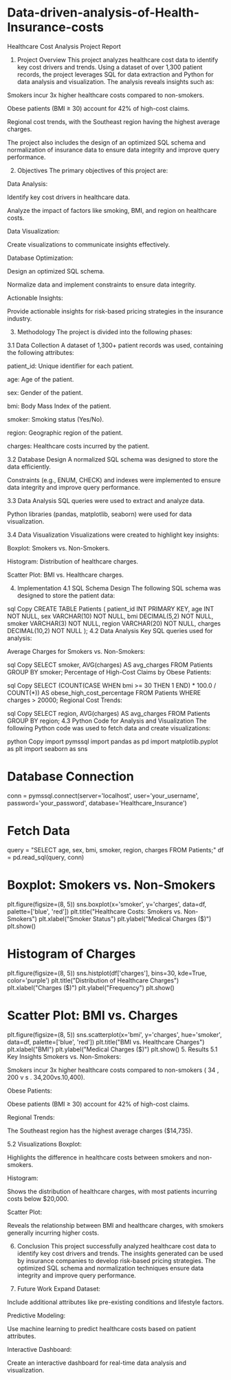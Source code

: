 # Data-driven-analysis-of-Health-Insurance-costs
Healthcare Cost Analysis Project Report
1. Project Overview
This project analyzes healthcare cost data to identify key cost drivers and trends. Using a dataset of over 1,300 patient records, the project leverages SQL for data extraction and Python for data analysis and visualization. The analysis reveals insights such as:

Smokers incur 3x higher healthcare costs compared to non-smokers.

Obese patients (BMI ≥ 30) account for 42% of high-cost claims.

Regional cost trends, with the Southeast region having the highest average charges.

The project also includes the design of an optimized SQL schema and normalization of insurance data to ensure data integrity and improve query performance.

2. Objectives
The primary objectives of this project are:

Data Analysis:

Identify key cost drivers in healthcare data.

Analyze the impact of factors like smoking, BMI, and region on healthcare costs.

Data Visualization:

Create visualizations to communicate insights effectively.

Database Optimization:

Design an optimized SQL schema.

Normalize data and implement constraints to ensure data integrity.

Actionable Insights:

Provide actionable insights for risk-based pricing strategies in the insurance industry.

3. Methodology
The project is divided into the following phases:

3.1 Data Collection
A dataset of 1,300+ patient records was used, containing the following attributes:

patient_id: Unique identifier for each patient.

age: Age of the patient.

sex: Gender of the patient.

bmi: Body Mass Index of the patient.

smoker: Smoking status (Yes/No).

region: Geographic region of the patient.

charges: Healthcare costs incurred by the patient.

3.2 Database Design
A normalized SQL schema was designed to store the data efficiently.

Constraints (e.g., ENUM, CHECK) and indexes were implemented to ensure data integrity and improve query performance.

3.3 Data Analysis
SQL queries were used to extract and analyze data.

Python libraries (pandas, matplotlib, seaborn) were used for data visualization.

3.4 Data Visualization
Visualizations were created to highlight key insights:

Boxplot: Smokers vs. Non-Smokers.

Histogram: Distribution of healthcare charges.

Scatter Plot: BMI vs. Healthcare charges.

4. Implementation
4.1 SQL Schema Design
The following SQL schema was designed to store the patient data:

sql
Copy
CREATE TABLE Patients (
    patient_id INT PRIMARY KEY,
    age INT NOT NULL,
    sex VARCHAR(10) NOT NULL,
    bmi DECIMAL(5,2) NOT NULL,
    smoker VARCHAR(3) NOT NULL,
    region VARCHAR(20) NOT NULL,
    charges DECIMAL(10,2) NOT NULL
);
4.2 Data Analysis
Key SQL queries used for analysis:

Average Charges for Smokers vs. Non-Smokers:

sql
Copy
SELECT smoker, AVG(charges) AS avg_charges
FROM Patients
GROUP BY smoker;
Percentage of High-Cost Claims by Obese Patients:

sql
Copy
SELECT 
    (COUNT(CASE WHEN bmi >= 30 THEN 1 END) * 100.0 / COUNT(*)) AS obese_high_cost_percentage
FROM Patients
WHERE charges > 20000;
Regional Cost Trends:

sql
Copy
SELECT region, AVG(charges) AS avg_charges
FROM Patients
GROUP BY region;
4.3 Python Code for Analysis and Visualization
The following Python code was used to fetch data and create visualizations:

python
Copy
import pymssql
import pandas as pd
import matplotlib.pyplot as plt
import seaborn as sns

# Database Connection
conn = pymssql.connect(server='localhost', user='your_username', password='your_password', database='Healthcare_Insurance')

# Fetch Data
query = "SELECT age, sex, bmi, smoker, region, charges FROM Patients;"
df = pd.read_sql(query, conn)

# Boxplot: Smokers vs. Non-Smokers
plt.figure(figsize=(8, 5))
sns.boxplot(x='smoker', y='charges', data=df, palette=['blue', 'red'])
plt.title("Healthcare Costs: Smokers vs. Non-Smokers")
plt.xlabel("Smoker Status")
plt.ylabel("Medical Charges ($)")
plt.show()

# Histogram of Charges
plt.figure(figsize=(8, 5))
sns.histplot(df['charges'], bins=30, kde=True, color='purple')
plt.title("Distribution of Healthcare Charges")
plt.xlabel("Charges ($)")
plt.ylabel("Frequency")
plt.show()

# Scatter Plot: BMI vs. Charges
plt.figure(figsize=(8, 5))
sns.scatterplot(x='bmi', y='charges', hue='smoker', data=df, palette=['blue', 'red'])
plt.title("BMI vs. Healthcare Charges")
plt.xlabel("BMI")
plt.ylabel("Medical Charges ($)")
plt.show()
5. Results
5.1 Key Insights
Smokers vs. Non-Smokers:

Smokers incur 3x higher healthcare costs compared to non-smokers (
34
,
200
v
s
.
34,200vs.10,400).

Obese Patients:

Obese patients (BMI ≥ 30) account for 42% of high-cost claims.

Regional Trends:

The Southeast region has the highest average charges ($14,735).

5.2 Visualizations
Boxplot:

Highlights the difference in healthcare costs between smokers and non-smokers.

Histogram:

Shows the distribution of healthcare charges, with most patients incurring costs below $20,000.

Scatter Plot:

Reveals the relationship between BMI and healthcare charges, with smokers generally incurring higher costs.

6. Conclusion
This project successfully analyzed healthcare cost data to identify key cost drivers and trends. The insights generated can be used by insurance companies to develop risk-based pricing strategies. The optimized SQL schema and normalization techniques ensure data integrity and improve query performance.

7. Future Work
Expand Dataset:

Include additional attributes like pre-existing conditions and lifestyle factors.

Predictive Modeling:

Use machine learning to predict healthcare costs based on patient attributes.

Interactive Dashboard:

Create an interactive dashboard for real-time data analysis and visualization.

